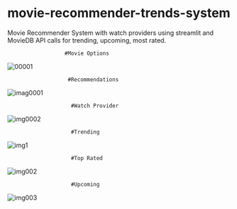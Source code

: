 # movie-recommender-trends-system
Movie Recommender System with watch providers using streamlit and MovieDB API calls for trending, upcoming, most rated.

                      #Movie Options
![00001](https://user-images.githubusercontent.com/63490367/180493580-12b1015a-5bc2-41b2-8396-c87abbf9ef9b.png)

                       #Recommendations
![imag0001](https://user-images.githubusercontent.com/63490367/180493121-892ac436-e88a-4a97-8175-fc2691cd6a4e.png)

                        #Watch Provider
![img0002](https://user-images.githubusercontent.com/63490367/180493132-f31c2b36-cf6b-477d-93ef-2709c1b8733d.png)

                        #Trending
![img1](https://user-images.githubusercontent.com/63490367/180493129-0d0ff2c2-00fe-4172-93c4-2ec534d304d8.png)

                        #Top Rated
![img002](https://user-images.githubusercontent.com/63490367/180493133-33df7c2d-d065-4d86-a35a-dfc88548155c.png)

                        #Upcoming
![img003](https://user-images.githubusercontent.com/63490367/180493137-1d9188e9-3558-4156-b020-c9d0597ece48.png)
